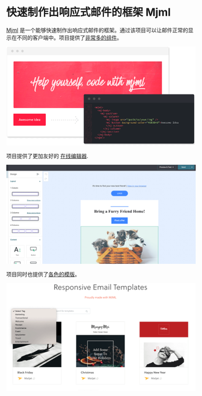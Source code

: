 # 快速制作出响应式邮件的框架 Mjml

[Mjml](https://github.com/mjmlio/mjml) 是一个能够快速制作出响应式邮件的框架。通过该项目可以让邮件正常的显示在不同的客户端中。项目提供了[非常多的组件](https://documentation.mjml.io/#standard-head-components)。

![mjml template](./mjml.png)

项目提供了更加友好的 [在线编辑器](https://demo.mailjet.com/).

![mjml editor](./mjml-editor.png)

项目同时也提供了[各色的模版](https://mjml.io/templates)。

![mjml templates](./mjml-templates.png)